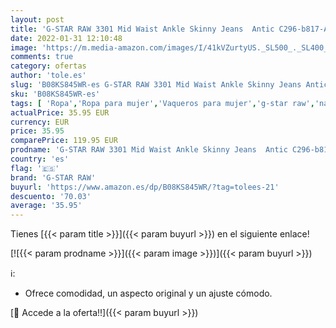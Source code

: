 ```yaml
---
layout: post
title: 'G-STAR RAW 3301 Mid Waist Ankle Skinny Jeans  Antic C296-b817-Árbol de Navidad  28W x 32L para Mujer'
date: 2022-01-31 12:10:48
image: 'https://m.media-amazon.com/images/I/41kVZurtyUS._SL500_._SL400_.jpg'
comments: true
category: ofertas
author: 'tole.es'
slug: 'B08KS845WR-es G-STAR RAW 3301 Mid Waist Ankle Skinny Jeans Antic...'
sku: 'B08KS845WR-es'
tags: [ 'Ropa','Ropa para mujer','Vaqueros para mujer','g-star raw','navidad', ]
actualPrice: 35.95 EUR
currency: EUR
price: 35.95
comparePrice: 119.95 EUR
prodname: 'G-STAR RAW 3301 Mid Waist Ankle Skinny Jeans  Antic C296-b817-Árbol de Navidad  28W x 32L para Mujer'
country: 'es'
flag: '🇪🇸'
brand: 'G-STAR RAW'
buyurl: 'https://www.amazon.es/dp/B08KS845WR/?tag=tolees-21'
descuento: '70.03'
average: '35.95'
---
```


Tienes [{{< param title >}}]({{< param buyurl >}}) en el siguiente enlace!

[![{{< param prodname >}}]({{< param image >}})]({{< param buyurl >}})

ℹ️:

- Ofrece comodidad, un aspecto original y un ajuste cómodo.

[🛒 Accede a la oferta!!]({{< param buyurl >}})
